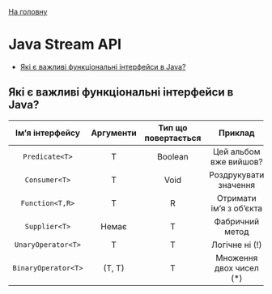 [На головну](README.md)

# Java Stream API
+ [Які є важливі функціональні інтерфейси в Java?](##Які-є-важливі-функціональні-інтерфейси-в-Java)

## Які є важливі функціональні інтерфейси в Java?
|  Імʼя інтерфейсу  | Аргументи | Тип що <br>повертається |         Приклад         |
|:-----------------:|:---------:|:-----------------------:|:-----------------------:|
| `Predicate<T>`     |     T     |         Boolean         | Цей альбом вже вийшов?  |
| `Consumer<T>`      |     T     |           Void          | Роздрукувати значення   |
| `Function<T,R>`    |     T     |            R            | Отримати імʼя з обʼєкта |
| `Supplier<T>`      |   Немає   |            T            | Фабричний метод         |
| `UnaryOperator<T>` |     T     |            T            | Логічне ні (!)          |
| `BinaryOperator<T>`|   (T, T)  |            T            | Множення двох чисел (*) |
